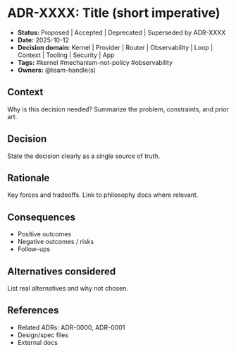 # ADR-XXXX: Title (short imperative)

- **Status:** Proposed | Accepted | Deprecated | Superseded by ADR-XXXX
- **Date:** 2025-10-12
- **Decision domain:** Kernel | Provider | Router | Observability | Loop | Context | Tooling | Security | App
- **Tags:** #kernel #mechanism-not-policy #observability
- **Owners:** @team-handle(s)

## Context

Why is this decision needed? Summarize the problem, constraints, and prior art.

## Decision

State the decision clearly as a single source of truth.

## Rationale

Key forces and tradeoffs. Link to philosophy docs where relevant.

## Consequences

- Positive outcomes
- Negative outcomes / risks
- Follow-ups

## Alternatives considered

List real alternatives and why not chosen.

## References

- Related ADRs: ADR-0000, ADR-0001
- Design/spec files
- External docs
